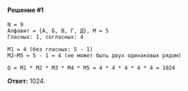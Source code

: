#### Решение #1
```
N = 9
Алфавит = {А, Б, В, Г, Д}, M = 5
Гласных: 1, согласных: 4

M1 = 4 (без гласных: 5 - 1)
M2–M5 = 5 - 1 = 4 (не может быть двух одинаковых рядом)

Q = M1 * M2 * M3 * M4 * M5 = 4 * 4 * 4 * 4 * 4 = 1024
```
**Ответ:** 1024.
